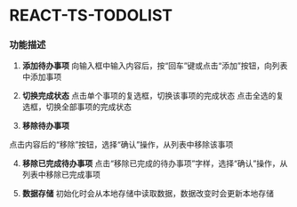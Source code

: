 # REACT-TS-TODOLIST

### 功能描述

1. **添加待办事项**
  向输入框中输入内容后，按“回车”键或点击“添加”按钮，向列表中添加事项

2. **切换完成状态**
  点击单个事项的复选框，切换该事项的完成状态
  点击全选的复选框，切换全部事项的完成状态

3. **移除待办事项**
  <p>点击内容后的“移除”按钮，选择“确认”操作，从列表中移除该事项</p>

4. **移除已完成待办事项**
  点击“移除已完成的待办事项”字样，选择“确认”操作，从列表中移除已完成事项

5. **数据存储**
  初始化时会从本地存储中读取数据，数据改变时会更新本地存储
